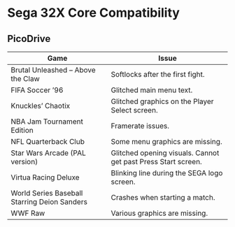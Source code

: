 # Sega 32X Core Compatibility

## PicoDrive

| Game                                         | Issue                                                         |
|----------------------------------------------|---------------------------------------------------------------|
| Brutal Unleashed – Above the Claw            | Softlocks after the first fight.                              |
| FIFA Soccer ’96                              | Glitched main menu text.                                      |
| Knuckles’ Chaotix                            | Glitched graphics on the Player Select screen.                |
| NBA Jam Tournament Edition                   | Framerate issues.                                             |
| NFL Quarterback Club                         | Some menu graphics are missing.                               |
| Star Wars Arcade (PAL version)               | Glitched opening visuals. Cannot get past Press Start screen. |
| Virtua Racing Deluxe                         | Blinking line during the SEGA logo screen.                    |
| World Series Baseball Starring Deion Sanders | Crashes when starting a match.                                |
| WWF Raw                                      | Various graphics are missing.                                 |